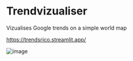 # Trendvizualiser

Vizualises Google trends on a simple world map

https://trendsrico.streamlit.app/

![image](https://github.com/user-attachments/assets/28a189a6-ccdc-4ce0-8b69-715c74c91dbf)
